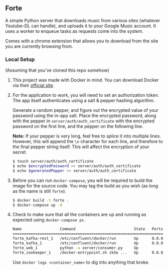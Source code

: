 ## Forte

A simple Python server that downloads music from various sites
(whatever Youtube-DL can handle), and uploads it to your Google
Music account. It uses a worker to enqueue tasks as requests come
into the system.

Comes with a chrome extension that allows you to download from the
site you are currently browsing from.

### Local Setup

(Assuming that you've cloned this repo somehow)

1. This project was made with Docker in mind. You can download Docker via their [official site](https://www.docker.com/get-docker).

2. For the application to work, you will need to set an authorization token. The app itself authenticates using a salt & pepper hashing algorithm.

    Generate a random pepper, and figure out the encrypted value of your password using the in-app salt. Place the encrypted password, along with the pepper in `server/auth/auth_certificate` with the encrypted password on the first line, and the pepper on the following line.

    **Note:** If your pepper is very long, feel free to splice it into multiple lines. However, this will append the `\n` character for each line, and therefore to the final pepper string itself. This will affect the encryption of your secret.

    ```bash
    $ touch server/auth/auth_certificate
    $ echo $encryptedPassword >> server/auth/auth_certificate
    $ echo $generatedPepper >> server/auth/auth_certificate
    ```

3. Before you can run `docker-compose`, you will be required to build the image for the source code. You may tag the build as you wish (as long as the name is still `forte`).
    ```bash
    $ docker build -t forte .
    $ docker-compose up -d
    ```
4. Check to make sure that all the containers are up and running as expected using `docker-compose ps`.
    ```bash
    Name                 Command                          State   Ports
    ========================================================================================================
    forte_kafka-rest_1   /etc/confluent/docker/run        Up      0.0.0.0:8082->8082/tcp
    forte_kafka_1        /etc/confluent/docker/run        Up      0.0.0.0:9092->9092/tcp
    forte_web_1          python -u server/consumer.py     Up
    forte_zookeeper_1    /docker-entrypoint.sh zkSe ...   Up      0.0.0.0:2181->2181/tcp, 2888/tcp, 3888/tcp
    ```
    Use `docker logs <container_name>` to dig into anything that broke.
